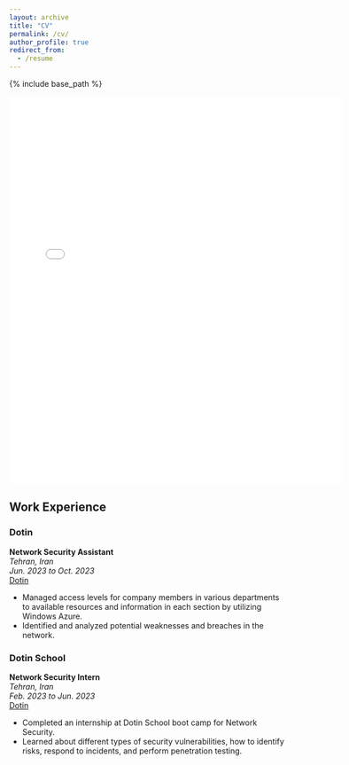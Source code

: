 ```yaml
---
layout: archive
title: "CV"
permalink: /cv/
author_profile: true
redirect_from:
  - /resume
---
```


{% include base_path %}

<embed src="{{ site.baseurl }}/files/NegarHonarvar_cv.pdf" width="600" height="700" type='application/pdf'>


## Work Experience

### Dotin
**Network Security Assistant**  
*Tehran, Iran*  
*Jun. 2023 to Oct. 2023*  
[Dotin](https://www.dotin.ir/)

- Managed access levels for company members in various departments to available resources and information in each section by utilizing Windows Azure.
- Identified and analyzed potential weaknesses and breaches in the network.

### Dotin School
**Network Security Intern**  
*Tehran, Iran*  
*Feb. 2023 to Jun. 2023*  
[Dotin](https://www.dotin.ir/)

- Completed an internship at Dotin School boot camp for Network Security.
- Learned about different types of security vulnerabilities, how to identify risks, respond to incidents, and perform penetration testing.


